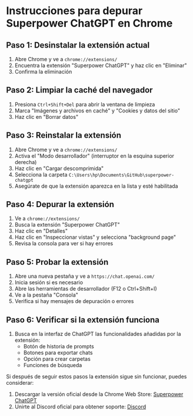# Instrucciones para depurar Superpower ChatGPT en Chrome

## Paso 1: Desinstalar la extensión actual
1. Abre Chrome y ve a `chrome://extensions/`
2. Encuentra la extensión "Superpower ChatGPT" y haz clic en "Eliminar"
3. Confirma la eliminación

## Paso 2: Limpiar la caché del navegador
1. Presiona `Ctrl+Shift+Del` para abrir la ventana de limpieza
2. Marca "Imágenes y archivos en caché" y "Cookies y datos del sitio"
3. Haz clic en "Borrar datos"

## Paso 3: Reinstalar la extensión
1. Abre Chrome y ve a `chrome://extensions/`
2. Activa el "Modo desarrollador" (interruptor en la esquina superior derecha)
3. Haz clic en "Cargar descomprimida"
4. Selecciona la carpeta `C:\Users\hp\Documents\GitHub\superpower-chatgpt`
5. Asegúrate de que la extensión aparezca en la lista y esté habilitada

## Paso 4: Depurar la extensión
1. Ve a `chrome://extensions/`
2. Busca la extensión "Superpower ChatGPT"
3. Haz clic en "Detalles"
4. Haz clic en "Inspeccionar vistas" y selecciona "background page"
5. Revisa la consola para ver si hay errores

## Paso 5: Probar la extensión
1. Abre una nueva pestaña y ve a `https://chat.openai.com/`
2. Inicia sesión si es necesario
3. Abre las herramientas de desarrollador (F12 o Ctrl+Shift+I)
4. Ve a la pestaña "Consola"
5. Verifica si hay mensajes de depuración o errores

## Paso 6: Verificar si la extensión funciona
1. Busca en la interfaz de ChatGPT las funcionalidades añadidas por la extensión:
   - Botón de historia de prompts
   - Botones para exportar chats
   - Opción para crear carpetas
   - Funciones de búsqueda

Si después de seguir estos pasos la extensión sigue sin funcionar, puedes considerar:
1. Descargar la versión oficial desde la Chrome Web Store: [Superpower ChatGPT](https://chrome.google.com/webstore/detail/superpower-chatgpt/amhmeenmapldpjdedekalnfifgnpfnkc)
2. Unirte al Discord oficial para obtener soporte: [Discord](https://discord.gg/superpower-chatgpt-1083455984489476220)
